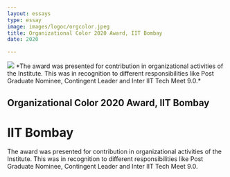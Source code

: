 ```yaml
---
layout: essays  
type: essay
image: images/logoc/orgcolor.jpeg
title: Organizational Color 2020 Award, IIT Bombay
date: 2020 

---
```


<img class="ui image" src="{{ site.baseurl }}/images/logoc/orgcolor.jpeg ">
*The award was presented for contribution in organizational activities of the Institute. This was in recognition to different responsibilities like Post Graduate Nominee, Contingent Leader and Inter IIT Tech Meet 9.0.*

## Organizational Color 2020 Award, IIT Bombay
# IIT Bombay
The award was presented for contribution in organizational activities of the Institute. This was in recognition to different responsibilities like Post Graduate Nominee, Contingent Leader and Inter IIT Tech Meet 9.0.
